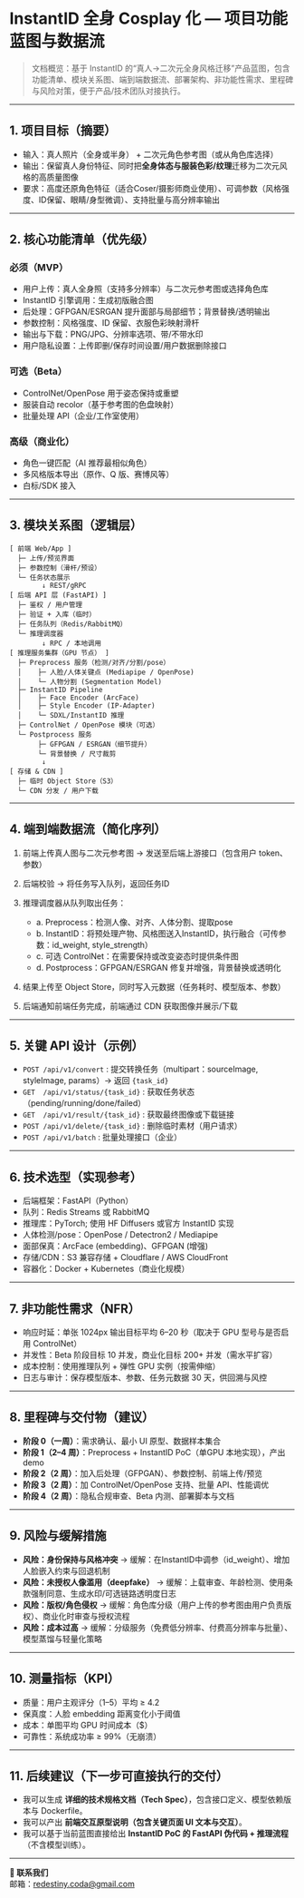 # InstantID 全身 Cosplay 化 — 项目功能蓝图与数据流

> 文档概览：基于 InstantID 的“真人→二次元全身风格迁移”产品蓝图，包含功能清单、模块关系图、端到端数据流、部署架构、非功能性需求、里程碑与风险对策，便于产品/技术团队对接执行。

---

## 1. 项目目标（摘要）

* 输入：真人照片（全身或半身） + 二次元角色参考图（或从角色库选择）
* 输出：保留真人身份特征、同时把**全身体态与服装色彩/纹理**迁移为二次元风格的高质量图像
* 要求：高度还原角色特征（适合Coser/摄影师商业使用）、可调参数（风格强度、ID保留、眼睛/身型微调）、支持批量与高分辨率输出

---

## 2. 核心功能清单（优先级）

### 必须（MVP）

* 用户上传：真人全身照（支持多分辨率）与二次元参考图或选择角色库
* InstantID 引擎调用：生成初版融合图
* 后处理：GFPGAN/ESRGAN 提升面部与局部细节；背景替换/透明输出
* 参数控制：风格强度、ID 保留、衣服色彩映射滑杆
* 输出与下载：PNG/JPG、分辨率选项、带/不带水印
* 用户隐私设置：上传即删/保存时间设置/用户数据删除接口

### 可选（Beta）

* ControlNet/OpenPose 用于姿态保持或重塑
* 服装自动 recolor（基于参考图的色盘映射）
* 批量处理 API（企业/工作室使用）

### 高级（商业化）

* 角色一键匹配（AI 推荐最相似角色）
* 多风格版本导出（原作、Q 版、赛博风等）
* 白标/SDK 接入

---

## 3. 模块关系图（逻辑层）

```
[ 前端 Web/App ]
  ├─ 上传/预览界面
  ├─ 参数控制（滑杆/预设）
  └─ 任务状态展示
        ↓ REST/gRPC
[ 后端 API 层 (FastAPI) ]
  ├─ 鉴权 / 用户管理
  ├─ 验证 + 入库（临时）
  ├─ 任务队列（Redis/RabbitMQ）
  └─ 推理调度器
        ↓ RPC / 本地调用
[ 推理服务集群（GPU 节点） ]
  ├─ Preprocess 服务（检测/对齐/分割/pose）
  │    ├─ 人脸/人体关键点 (Mediapipe / OpenPose)
  │    └─ 人物分割 (Segmentation Model)
  ├─ InstantID Pipeline
  │    ├─ Face Encoder (ArcFace)
  │    ├─ Style Encoder (IP-Adapter)
  │    └─ SDXL/InstantID 推理
  ├─ ControlNet / OpenPose 模块（可选）
  └─ Postprocess 服务
       ├─ GFPGAN / ESRGAN（细节提升）
       └─ 背景替换 / 尺寸裁剪
        ↓
[ 存储 & CDN ]
  ├─ 临时 Object Store（S3）
  └─ CDN 分发 / 用户下载
```

---

## 4. 端到端数据流（简化序列）

1. 前端上传真人图与二次元参考图 → 发送至后端上游接口（包含用户 token、参数）
2. 后端校验 → 将任务写入队列，返回任务ID
3. 推理调度器从队列取出任务：

   * a. Preprocess：检测人像、对齐、人体分割、提取pose
   * b. InstantID：将预处理产物、风格图送入InstantID，执行融合（可传参数：id_weight, style_strength）
   * c. 可选 ControlNet：在需要保持或改变姿态时提供条件图
   * d. Postprocess：GFPGAN/ESRGAN 修复并增强，背景替换或透明化
4. 结果上传至 Object Store，同时写入元数据（任务耗时、模型版本、参数）
5. 后端通知前端任务完成，前端通过 CDN 获取图像并展示/下载

---

## 5. 关键 API 设计（示例）

* `POST /api/v1/convert`  : 提交转换任务（multipart：sourceImage, styleImage, params）→ 返回 `{task_id}`
* `GET  /api/v1/status/{task_id}` : 获取任务状态（pending/running/done/failed）
* `GET  /api/v1/result/{task_id}` : 获取最终图像或下载链接
* `POST /api/v1/delete/{task_id}` : 删除临时素材（用户请求）
* `POST /api/v1/batch` : 批量处理接口（企业）

---

## 6. 技术选型（实现参考）

* 后端框架：FastAPI（Python）
* 队列：Redis Streams 或 RabbitMQ
* 推理库：PyTorch; 使用 HF Diffusers 或官方 InstantID 实现
* 人体检测/pose：OpenPose / Detectron2 / Mediapipe
* 面部保真：ArcFace (embedding)、GFPGAN (增强)
* 存储/CDN：S3 兼容存储 + Cloudflare / AWS CloudFront
* 容器化：Docker + Kubernetes（商业化规模）

---

## 7. 非功能性需求（NFR）

* 响应时延：单张 1024px 输出目标平均 6–20 秒（取决于 GPU 型号与是否启用 ControlNet）
* 并发性：Beta 阶段目标 10 并发，商业化目标 200+ 并发（需水平扩容）
* 成本控制：使用推理队列 + 弹性 GPU 实例（按需伸缩）
* 日志与审计：保存模型版本、参数、任务元数据 30 天，供回溯与风控

---

## 8. 里程碑与交付物（建议）

* **阶段 0（一周）**：需求确认、最小 UI 原型、数据样本集合
* **阶段 1（2–4 周）**：Preprocess + InstantID PoC（单GPU 本地实现），产出 demo
* **阶段 2（2 周）**：加入后处理（GFPGAN）、参数控制、前端上传/预览
* **阶段 3（2 周）**：加 ControlNet/OpenPose 支持、批量 API、性能调优
* **阶段 4（2 周）**：隐私合规审查、Beta 内测、部署脚本与文档

---

## 9. 风险与缓解措施

* **风险：身份保持与风格冲突** → 缓解：在InstantID中调参（id_weight）、增加人脸嵌入约束与回退机制
* **风险：未授权人像滥用（deepfake）** → 缓解：上载审查、年龄检测、使用条款强制同意、生成水印/可选链路透明度日志
* **风险：版权/角色侵权** → 缓解：角色库分级（用户上传的参考图由用户负责版权）、商业化时审查与授权流程
* **风险：成本过高** → 缓解：分级服务（免费低分辨率、付费高分辨率与批量）、模型蒸馏与轻量化策略

---

## 10. 测量指标（KPI）

* 质量：用户主观评分（1–5）平均 ≥ 4.2
* 保真度：人脸 embedding 距离变化小于阈值
* 成本：单图平均 GPU 时间成本（$）
* 可靠性：系统成功率 ≥ 99%（无崩溃）

---

## 11. 后续建议（下一步可直接执行的交付）

* 我可以生成 **详细的技术规格文档（Tech Spec）**，包含接口定义、模型依赖版本与 Dockerfile。
* 我可以产出 **前端交互原型说明（包含关键页面 UI 文本与交互）**。
* 我可以基于当前蓝图直接给出 **InstantID PoC 的 FastAPI 伪代码 + 推理流程**（不含模型训练）。

---

**📩 联系我们**  
邮箱：<redestiny.coda@gmail.com>